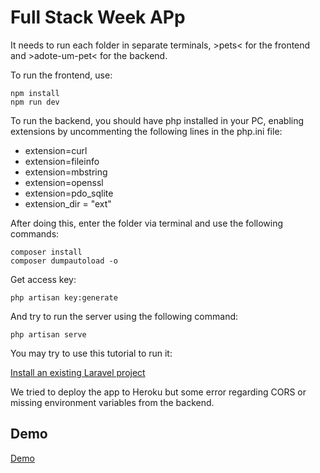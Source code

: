 # Full Stack Week APp

It needs to run each folder in separate terminals, >pets< for the frontend and >adote-um-pet< for the backend.

To run the frontend, use:

```shell
npm install
npm run dev
```

To run the backend, you should have php installed in your PC, enabling extensions by uncommenting the following lines in the php.ini file:

- extension=curl
- extension=fileinfo
- extension=mbstring
- extension=openssl
- extension=pdo_sqlite
- extension_dir = "ext"

After doing this, enter the folder via terminal and use the following commands:

```shell
composer install
composer dumpautoload -o
```

Get access key:

```shell
php artisan key:generate
```

And try to run the server using the following command:

```shell
php artisan serve
```

You may try to use this tutorial to run it:

[Install an existing Laravel project](https://medium.com/@colorfield/install-an-existing-laravel-project-c6e6bf28d5c6)

We tried to deploy the app to Heroku but some error regarding CORS or missing environment variables from the backend.

## Demo

[Demo](https://guibnpetsfront.herokuapp.com/)
